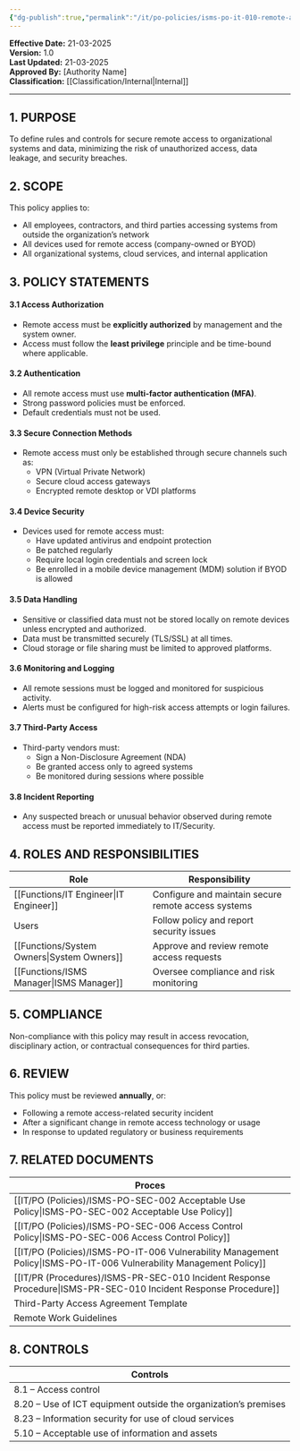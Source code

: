 ```yaml
---
{"dg-publish":true,"permalink":"/it/po-policies/isms-po-it-010-remote-access-policy/","noteIcon":"default"}
---
```



**Effective Date:** 21-03-2025  
**Version:** 1.0  
**Last Updated:** 21-03-2025  
**Approved By:** [Authority Name]  
**Classification:** [[Classification/Internal\|Internal]]

---
## **1. PURPOSE**  
To define rules and controls for secure remote access to organizational systems and data, minimizing the risk of unauthorized access, data leakage, and security breaches.
## **2. SCOPE**
This policy applies to:
- All employees, contractors, and third parties accessing systems from outside the organization’s network
- All devices used for remote access (company-owned or BYOD)
- All organizational systems, cloud services, and internal application
 
## **3. POLICY STATEMENTS** 
 
 #### 3.1 Access Authorization
- Remote access must be **explicitly authorized** by management and the system owner.
- Access must follow the **least privilege** principle and be time-bound where applicable.
#### 3.2 Authentication

- All remote access must use **multi-factor authentication (MFA)**.
- Strong password policies must be enforced.
- Default credentials must not be used.
#### 3.3 Secure Connection Methods
- Remote access must only be established through secure channels such as:
    - VPN (Virtual Private Network)
    - Secure cloud access gateways
    - Encrypted remote desktop or VDI platforms
#### 3.4 Device Security
- Devices used for remote access must:
    - Have updated antivirus and endpoint protection
    - Be patched regularly
    - Require local login credentials and screen lock
    - Be enrolled in a mobile device management (MDM) solution if BYOD is allowed

#### 3.5 Data Handling
- Sensitive or classified data must not be stored locally on remote devices unless encrypted and authorized.
- Data must be transmitted securely (TLS/SSL) at all times.
- Cloud storage or file sharing must be limited to approved platforms.

#### 3.6 Monitoring and Logging
- All remote sessions must be logged and monitored for suspicious activity.
- Alerts must be configured for high-risk access attempts or login failures.
#### 3.7 Third-Party Access
- Third-party vendors must:
    - Sign a Non-Disclosure Agreement (NDA)
    - Be granted access only to agreed systems
    - Be monitored during sessions where possible
#### 3.8 Incident Reporting
- Any suspected breach or unusual behavior observed during remote access must be reported immediately to IT/Security.
## **4. ROLES AND RESPONSIBILITIES**

| **Role**          | **Responsibility**                                  |
| ----------------- | --------------------------------------------------- |
| [[Functions/IT Engineer\|IT Engineer]]   | Configure and maintain secure remote access systems |
| Users             | Follow policy and report security issues            |
| [[Functions/System Owners\|System Owners]] | Approve and review remote access requests           |
| [[Functions/ISMS Manager\|ISMS Manager]]  | Oversee compliance and risk monitoring              |
## **5. COMPLIANCE**  
Non-compliance with this policy may result in access revocation, disciplinary action, or contractual consequences for third parties.
## **6. REVIEW**  
This policy must be reviewed **annually**, or:
- Following a remote access-related security incident
- After a significant change in remote access technology or usage
- In response to updated regulatory or business requirements
## **7. RELATED DOCUMENTS**  

| Proces                                             |
| -------------------------------------------------- |
| [[IT/PO (Policies)/ISMS-PO-SEC-002 Acceptable Use Policy\|ISMS-PO-SEC-002 Acceptable Use Policy]]          |
| [[IT/PO (Policies)/ISMS-PO-SEC-006 Access Control Policy\|ISMS-PO-SEC-006 Access Control Policy]]          |
| [[IT/PO (Policies)/ISMS-PO-IT-006 Vulnerability Management Policy\|ISMS-PO-IT-006 Vulnerability Management Policy]] |
| [[IT/PR (Procedures)/ISMS-PR-SEC-010 Incident Response Procedure\|ISMS-PR-SEC-010 Incident Response Procedure]]    |
| Third-Party Access Agreement Template              |
| Remote Work Guidelines                             |

## **8. CONTROLS**

| Controls                                                        |
| --------------------------------------------------------------- |
| 8.1 – Access control                                            |
| 8.20 – Use of ICT equipment outside the organization’s premises |
| 8.23 – Information security for use of cloud services           |
| 5.10 – Acceptable use of information and assets                 |








